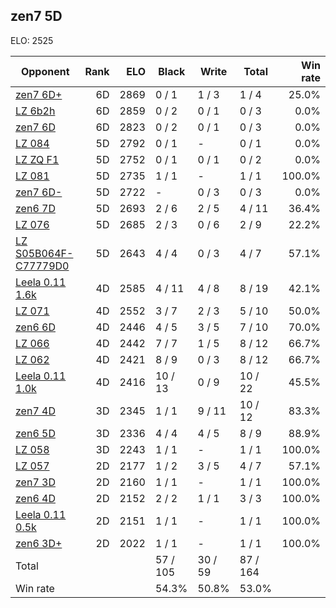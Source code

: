 ## zen7 5D ##

ELO: 2525

Opponent | Rank | ELO | Black | Write | Total | Win rate
---------|-----:|----:|-------|-------|-------|-------:
[zen7 6D+](zen7%206D+.md) | 6D | 2869 | 0 / 1 | 1 / 3 | 1 / 4 | 25.0%
[LZ 6b2h](LZ%206b2h.md) | 6D | 2859 | 0 / 2 | 0 / 1 | 0 / 3 | 0.0%
[zen7 6D](zen7%206D.md) | 6D | 2823 | 0 / 2 | 0 / 1 | 0 / 3 | 0.0%
[LZ 084](LZ%20084.md) | 5D | 2792 | 0 / 1 | - | 0 / 1 | 0.0%
[LZ ZQ F1](LZ%20ZQ%20F1.md) | 5D | 2752 | 0 / 1 | 0 / 1 | 0 / 2 | 0.0%
[LZ 081](LZ%20081.md) | 5D | 2735 | 1 / 1 | - | 1 / 1 | 100.0%
[zen7 6D-](zen7%206D-.md) | 5D | 2722 | - | 0 / 3 | 0 / 3 | 0.0%
[zen6 7D](zen6%207D.md) | 5D | 2693 | 2 / 6 | 2 / 5 | 4 / 11 | 36.4%
[LZ 076](LZ%20076.md) | 5D | 2685 | 2 / 3 | 0 / 6 | 2 / 9 | 22.2%
[LZ S05B064F-C77779D0](LZ%20S05B064F-C77779D0.md) | 5D | 2643 | 4 / 4 | 0 / 3 | 4 / 7 | 57.1%
[Leela 0.11 1.6k](Leela%200.11%201.6k.md) | 4D | 2585 | 4 / 11 | 4 / 8 | 8 / 19 | 42.1%
[LZ 071](LZ%20071.md) | 4D | 2552 | 3 / 7 | 2 / 3 | 5 / 10 | 50.0%
[zen6 6D](zen6%206D.md) | 4D | 2446 | 4 / 5 | 3 / 5 | 7 / 10 | 70.0%
[LZ 066](LZ%20066.md) | 4D | 2442 | 7 / 7 | 1 / 5 | 8 / 12 | 66.7%
[LZ 062](LZ%20062.md) | 4D | 2421 | 8 / 9 | 0 / 3 | 8 / 12 | 66.7%
[Leela 0.11 1.0k](Leela%200.11%201.0k.md) | 4D | 2416 | 10 / 13 | 0 / 9 | 10 / 22 | 45.5%
[zen7 4D](zen7%204D.md) | 3D | 2345 | 1 / 1 | 9 / 11 | 10 / 12 | 83.3%
[zen6 5D](zen6%205D.md) | 3D | 2336 | 4 / 4 | 4 / 5 | 8 / 9 | 88.9%
[LZ 058](LZ%20058.md) | 3D | 2243 | 1 / 1 | - | 1 / 1 | 100.0%
[LZ 057](LZ%20057.md) | 2D | 2177 | 1 / 2 | 3 / 5 | 4 / 7 | 57.1%
[zen7 3D](zen7%203D.md) | 2D | 2160 | 1 / 1 | - | 1 / 1 | 100.0%
[zen6 4D](zen6%204D.md) | 2D | 2152 | 2 / 2 | 1 / 1 | 3 / 3 | 100.0%
[Leela 0.11 0.5k](Leela%200.11%200.5k.md) | 2D | 2151 | 1 / 1 | - | 1 / 1 | 100.0%
[zen6 3D+](zen6%203D+.md) | 2D | 2022 | 1 / 1 | - | 1 / 1 | 100.0%
Total | | | 57 / 105 | 30 / 59 | 87 / 164 | 
Win rate| | | 54.3% | 50.8% | 53.0% | 
